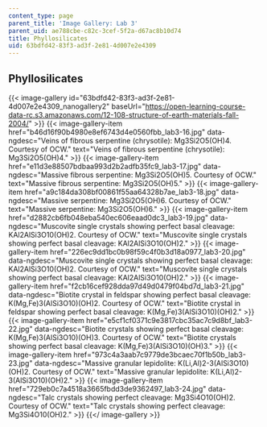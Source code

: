 ```yaml
---
content_type: page
parent_title: 'Image Gallery: Lab 3'
parent_uid: ae788cbe-c82c-3cef-5f2a-d67ac8b10d74
title: Phyllosilicates
uid: 63bdfd42-83f3-ad3f-2e81-4d007e2e4309
---
```


Phyllosilicates
---------------
{{< image-gallery id="63bdfd42-83f3-ad3f-2e81-4d007e2e4309_nanogallery2" baseUrl="https://open-learning-course-data-rc.s3.amazonaws.com/12-108-structure-of-earth-materials-fall-2004/" >}}
{{< image-gallery-item href="b46d16f90b4980e8ef6743d4e0560fbb_lab3-16.jpg" data-ngdesc="Veins of fibrous serpentine (chrysotile): Mg3Si2O5(OH)4. Courtesy of OCW." text="Veins of fibrous serpentine (chrysotile): Mg3Si2O5(OH)4." >}}
{{< image-gallery-item href="e11d3e88507bdbaa993d2b2adfb35fc9_lab3-17.jpg" data-ngdesc="Massive fibrous serpentine: Mg3Si2O5(OH)5. Courtesy of OCW." text="Massive fibrous serpentine: Mg3Si2O5(OH)5." >}}
{{< image-gallery-item href="a9c184da308bf00861f55aa64328b7ae_lab3-18.jpg" data-ngdesc="Massive serpentine: Mg3Si2O5(OH)6. Courtesy of OCW." text="Massive serpentine: Mg3Si2O5(OH)6." >}}
{{< image-gallery-item href="d2882cb6fb048eba540ec606eaad0dc3_lab3-19.jpg" data-ngdesc="Muscovite single crystals showing perfect basal cleavage: KAl2AlSi3O10(OH)2. Courtesy of OCW." text="Muscovite single crystals showing perfect basal cleavage: KAl2AlSi3O10(OH)2." >}}
{{< image-gallery-item href="226ec9dd1bc0b98f59c4f0b3d18a0977_lab3-20.jpg" data-ngdesc="Muscovite single crystals showing perfect basal cleavage: KAl2AlSi3O10(OH)2. Courtesy of OCW." text="Muscovite single crystals showing perfect basal cleavage: KAl2AlSi3O10(OH)2." >}}
{{< image-gallery-item href="f2cb16cef928dda97d49d0479f04bd7d_lab3-21.jpg" data-ngdesc="Biotite crystal in feldspar showing perfect basal cleavage: K(Mg,Fe)3(AlSi3O10)(OH)2. Courtesy of OCW." text="Biotite crystal in feldspar showing perfect basal cleavage: K(Mg,Fe)3(AlSi3O10)(OH)2." >}}
{{< image-gallery-item href="e5cf1cf0371c9e3817cbc35ac7c9d8bf_lab3-22.jpg" data-ngdesc="Biotite crystals showing perfect basal cleavage: K(Mg,Fe)3(AlSi3O10)(OH)3. Courtesy of OCW." text="Biotite crystals showing perfect basal cleavage: K(Mg,Fe)3(AlSi3O10)(OH)3." >}}
{{< image-gallery-item href="973c4a3aab7c9779de3bcaec70f1b50b_lab3-23.jpg" data-ngdesc="Massive granular lepidolite: K(Li,Al)2-3(AlSi3O10)(OH)2. Courtesy of OCW." text="Massive granular lepidolite: K(Li,Al)2-3(AlSi3O10)(OH)2." >}}
{{< image-gallery-item href="729eb0c7a4518a3665fbdd3de9362497_lab3-24.jpg" data-ngdesc="Talc crystals showing perfect cleavage: Mg3Si4O10(OH)2. Courtesy of OCW." text="Talc crystals showing perfect cleavage: Mg3Si4O10(OH)2." >}}
{{</ image-gallery >}}